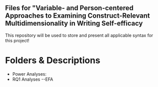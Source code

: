 ## Files for "Variable- and Person-centered Approaches to Examining Construct-Relevant Multidimensionality in Writing Self-efficacy 

This repository will be used to store and present all applicable syntax for this project!

# Folders & Descriptions
- Power Analyses: 
- RQ1 Analyses
--EFA
